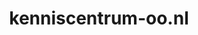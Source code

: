 ---
layout: post
title:  "kenniscentrum-oo.nl"
internal_url:  "/data/kenniscentrum-oo.nl.html"
categories: dutchgov
---